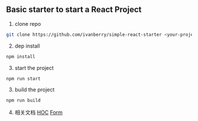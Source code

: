 ## Basic starter to start a React Project

1. clone repo

```bash
git clone https://github.com/ivanberry/simple-react-starter <your-project-name>
```

2. dep install

```bash
npm install
```

3. start the project

```bash
npm run start
```

3. build the project

```bash
npm run build
```

4. 相关文档
[HOC](./src/HOC/hoc-code-reuse.md)
[Form](./src/Form/forms.md)